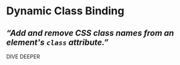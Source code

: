 # Dynamic Class Binding

## *“Add and remove CSS class names from an element's `class` attribute.”*

DIVE DEEPER

